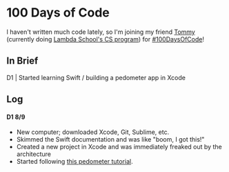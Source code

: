# 100 Days of Code

I haven't written much code lately, so I'm joining my friend [Tommy](https://github.com/tommycollison/100_days_of_code/) (currently doing [Lambda School's CS program](http://go.lambdaschool.com/)) for [#100DaysOfCode](https://www.100daysofcode.com/)!

## In Brief

D1 | Started learning Swift / building a pedometer app in Xcode

## Log

#### D1 8/9
- New computer; downloaded Xcode, Git, Sublime, etc.
- Skimmed the Swift documentation and was like "boom, I got this!"
- Created a new project in Xcode and was immediately freaked out by the architecture
- Started following [this pedometer tutorial](https://makeapppie.com/2017/02/14/introducing-core-motion-make-a-pedometer/).